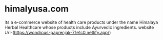 # himalyusa.com

Its a e-commerce website of  health care products under the name Himalaya Herbal Healthcare whose products include Ayurvedic ingredients.
website Url-(https://wondrous-paprenjak-71e1c0.netlify.app/)
